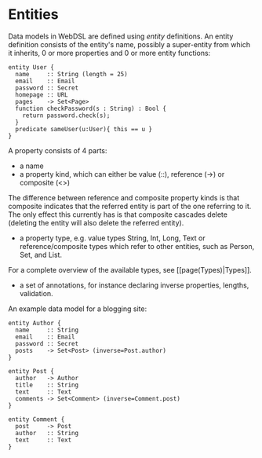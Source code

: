 # Entities

Data models in WebDSL are defined using *entity* definitions. An entity definition consists of the entity's name, possibly a super-entity from which it inherits, 0 or more properties and 0 or more entity functions:

    entity User {
      name     :: String (length = 25)
      email    :: Email
      password :: Secret
      homepage :: URL
      pages    -> Set<Page>
      function checkPassword(s : String) : Bool { 
        return password.check(s);
      }
      predicate sameUser(u:User){ this == u } 
    }

A property consists of 4 parts:

* a name
* a property kind, which can either be value (::), reference (->) or composite (<>)

The difference between reference and composite property kinds is that 
composite indicates that the referred entity is part of the one referring to it. The only effect this currently has is that composite cascades delete (deleting the entity will also delete the referred entity). 

* a property type, e.g. value types String, Int, Long, Text or reference/composite types which refer to other entities, such as Person, Set<Person>, and List<Person>. 


For a complete overview of the available types, see [[page(Types)|Types]].

* a set of annotations, for instance declaring inverse properties, lengths, validation.




An example data model for a blogging site:

    entity Author {
      name     :: String
      email    :: Email
      password :: Secret
      posts    -> Set<Post> (inverse=Post.author)
    }

    entity Post {
      author   -> Author
      title    :: String
      text     :: Text
      comments -> Set<Comment> (inverse=Comment.post)
    }

    entity Comment {
      post     -> Post
      author   :: String
      text     :: Text
    }


